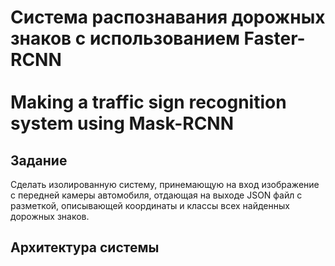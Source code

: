 # Система распознавания дорожных знаков с использованием Faster-RCNN<br/><br/>Making a traffic sign recognition system using Mask-RCNN

## Задание
Сделать изолированную систему, принемающую на вход изображение с передней камеры автомобиля, отдающая на выходе JSON файл с разметкой, описывающей координаты и классы всех найденных дорожных знаков.

## Архитектура системы
